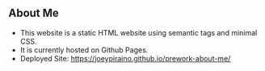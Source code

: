 ## About Me 

* This website is a static HTML website using semantic tags and minimal CSS. 
* It is currently hosted on Github Pages.
* Deployed Site: https://joeypiraino.github.io/prework-about-me/
